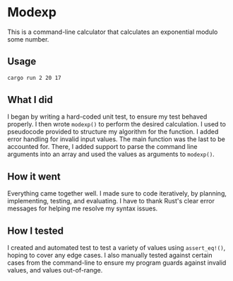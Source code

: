 # Modexp

This is a command-line calculator that calculates an exponential modulo some number.

## Usage

```bash
cargo run 2 20 17
```

## What I did

I began by writing a hard-coded unit test, to ensure my test behaved properly.
I then wrote ```modexp()``` to perform the desired calculation. I used to pseudocode
provided to structure my algorithm for the function. I added error handling
for invalid input values. The main function was the last to be accounted for.
There, I added support to parse the command line arguments into an array
and used the values as arguments to ```modexp()```.

## How it went

Everything came together well. I made sure to code iteratively, by planning,
implementing, testing, and evaluating. I have to thank Rust's clear error
messages for helping me resolve my syntax issues.

## How I tested

I created and automated test to test a variety of values using ```assert_eq!()```,
hoping to cover any edge cases. I also manually tested against certain cases
from the command-line to ensure my program guards against invalid values, and 
values out-of-range.
